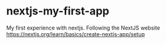 # nextjs-my-first-app
My first experience with nextjs.
Following the NextJS website https://nextjs.org/learn/basics/create-nextjs-app/setup
